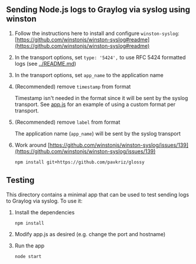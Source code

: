 ## Sending Node.js logs to Graylog via syslog using winston

1. Follow the instructions here to install and configure `winston-syslog`: [https://github.com/winstonjs/winston-syslog#readme](https://github.com/winstonjs/winston-syslog#readme)

1. In the transport options, set `type: '5424',` to use RFC 5424 formatted logs (see [../README.md](../README.md))

1. In the transport options, set `app_name` to the application name

1. (Recommended) remove `timestamp` from format

   Timestamp isn't needed in the format since it will be sent by the syslog transport. See [app.js](app.js) for an example of using a custom format per transport.

1. (Recommended) remove `label` from format

   The application name (`app_name`) will be sent by the syslog transport

1. Work around [https://github.com/winstonjs/winston-syslog/issues/139](https://github.com/winstonjs/winston-syslog/issues/139)

   ```
   npm install git+https://github.com/pavkriz/glossy
   ```

## Testing

This directory contains a minimal app that can be used to test sending logs to Graylog via syslog. To use
it:

1. Install the dependencies

   ```
   npm install
   ```

1. Modify app.js as desired (e.g. change the port and hostname)

1. Run the app

   ```
   node start
   ```
